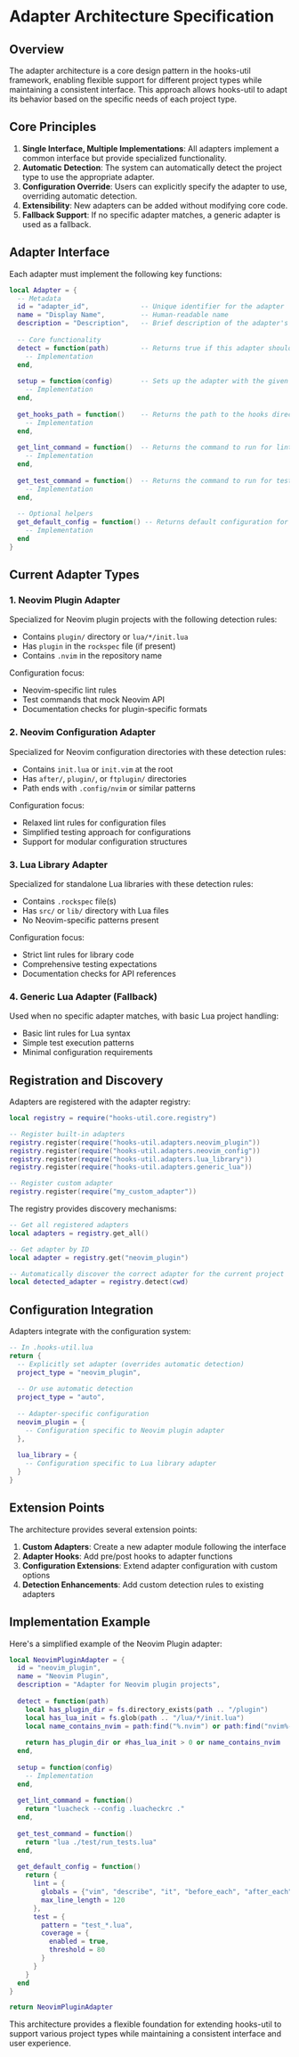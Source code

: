 # Adapter Architecture Specification

## Overview

The adapter architecture is a core design pattern in the hooks-util framework, enabling flexible support for different project types while maintaining a consistent interface. This approach allows hooks-util to adapt its behavior based on the specific needs of each project type.

## Core Principles

1. **Single Interface, Multiple Implementations**: All adapters implement a common interface but provide specialized functionality.
2. **Automatic Detection**: The system can automatically detect the project type to use the appropriate adapter.
3. **Configuration Override**: Users can explicitly specify the adapter to use, overriding automatic detection.
4. **Extensibility**: New adapters can be added without modifying core code.
5. **Fallback Support**: If no specific adapter matches, a generic adapter is used as a fallback.

## Adapter Interface

Each adapter must implement the following key functions:

```lua
local Adapter = {
  -- Metadata
  id = "adapter_id",             -- Unique identifier for the adapter
  name = "Display Name",         -- Human-readable name
  description = "Description",   -- Brief description of the adapter's purpose
  
  -- Core functionality
  detect = function(path)        -- Returns true if this adapter should be used for the project
    -- Implementation
  end,
  
  setup = function(config)       -- Sets up the adapter with the given configuration
    -- Implementation
  end,
  
  get_hooks_path = function()    -- Returns the path to the hooks directory
    -- Implementation
  end,
  
  get_lint_command = function()  -- Returns the command to run for linting
    -- Implementation
  end,
  
  get_test_command = function()  -- Returns the command to run for testing
    -- Implementation
  end,
  
  -- Optional helpers
  get_default_config = function() -- Returns default configuration for this adapter
    -- Implementation
  end
}
```

## Current Adapter Types

### 1. Neovim Plugin Adapter

Specialized for Neovim plugin projects with the following detection rules:
- Contains `plugin/` directory or `lua/*/init.lua`
- Has `plugin` in the `rockspec` file (if present)
- Contains `.nvim` in the repository name

Configuration focus:
- Neovim-specific lint rules
- Test commands that mock Neovim API
- Documentation checks for plugin-specific formats

### 2. Neovim Configuration Adapter

Specialized for Neovim configuration directories with these detection rules:
- Contains `init.lua` or `init.vim` at the root
- Has `after/`, `plugin/`, or `ftplugin/` directories
- Path ends with `.config/nvim` or similar patterns

Configuration focus:
- Relaxed lint rules for configuration files
- Simplified testing approach for configurations
- Support for modular configuration structures

### 3. Lua Library Adapter

Specialized for standalone Lua libraries with these detection rules:
- Contains `.rockspec` file(s)
- Has `src/` or `lib/` directory with Lua files
- No Neovim-specific patterns present

Configuration focus:
- Strict lint rules for library code
- Comprehensive testing expectations
- Documentation checks for API references

### 4. Generic Lua Adapter (Fallback)

Used when no specific adapter matches, with basic Lua project handling:
- Basic lint rules for Lua syntax
- Simple test execution patterns
- Minimal configuration requirements

## Registration and Discovery

Adapters are registered with the adapter registry:

```lua
local registry = require("hooks-util.core.registry")

-- Register built-in adapters
registry.register(require("hooks-util.adapters.neovim_plugin"))
registry.register(require("hooks-util.adapters.neovim_config"))
registry.register(require("hooks-util.adapters.lua_library"))
registry.register(require("hooks-util.adapters.generic_lua"))

-- Register custom adapter
registry.register(require("my_custom_adapter"))
```

The registry provides discovery mechanisms:

```lua
-- Get all registered adapters
local adapters = registry.get_all()

-- Get adapter by ID
local adapter = registry.get("neovim_plugin")

-- Automatically discover the correct adapter for the current project
local detected_adapter = registry.detect(cwd)
```

## Configuration Integration

Adapters integrate with the configuration system:

```lua
-- In .hooks-util.lua
return {
  -- Explicitly set adapter (overrides automatic detection)
  project_type = "neovim_plugin",
  
  -- Or use automatic detection
  project_type = "auto",
  
  -- Adapter-specific configuration
  neovim_plugin = {
    -- Configuration specific to Neovim plugin adapter
  },
  
  lua_library = {
    -- Configuration specific to Lua library adapter
  }
}
```

## Extension Points

The architecture provides several extension points:

1. **Custom Adapters**: Create a new adapter module following the interface
2. **Adapter Hooks**: Add pre/post hooks to adapter functions
3. **Configuration Extensions**: Extend adapter configuration with custom options
4. **Detection Enhancements**: Add custom detection rules to existing adapters

## Implementation Example

Here's a simplified example of the Neovim Plugin adapter:

```lua
local NeovimPluginAdapter = {
  id = "neovim_plugin",
  name = "Neovim Plugin",
  description = "Adapter for Neovim plugin projects",
  
  detect = function(path)
    local has_plugin_dir = fs.directory_exists(path .. "/plugin")
    local has_lua_init = fs.glob(path .. "/lua/*/init.lua")
    local name_contains_nvim = path:find("%.nvim") or path:find("nvim%-")
    
    return has_plugin_dir or #has_lua_init > 0 or name_contains_nvim
  end,
  
  setup = function(config)
    -- Implementation
  end,
  
  get_lint_command = function()
    return "luacheck --config .luacheckrc ."
  end,
  
  get_test_command = function()
    return "lua ./test/run_tests.lua"
  end,
  
  get_default_config = function()
    return {
      lint = {
        globals = {"vim", "describe", "it", "before_each", "after_each"},
        max_line_length = 120
      },
      test = {
        pattern = "test_*.lua",
        coverage = {
          enabled = true,
          threshold = 80
        }
      }
    }
  end
}

return NeovimPluginAdapter
```

This architecture provides a flexible foundation for extending hooks-util to support various project types while maintaining a consistent interface and user experience.